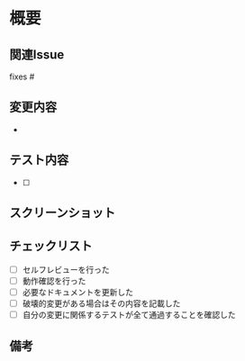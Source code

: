 # 概要

<!-- 変更の目的や背景を簡潔に説明してください -->

## 関連Issue

<!-- 関連するIssueがある場合は記載してください -->

fixes #

## 変更内容

<!-- 主な変更点を箇条書きで記載してください -->

-

## テスト内容

<!-- どのようにテストを行ったか、検証項目を記載してください -->

- [ ]

## スクリーンショット

<!-- UI変更がある場合は、変更前後のスクリーンショットを添付してください -->

## チェックリスト

- [ ] セルフレビューを行った
- [ ] 動作確認を行った
- [ ] 必要なドキュメントを更新した
- [ ] 破壊的変更がある場合はその内容を記載した
- [ ] 自分の変更に関係するテストが全て通過することを確認した

## 備考

<!-- その他、レビュワーに伝えたいことがあれば記載してください -->
